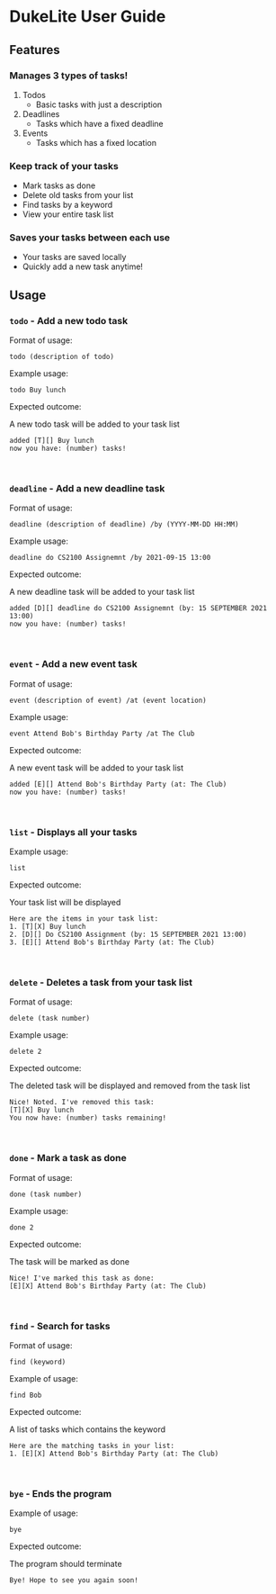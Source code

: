 
# DukeLite User Guide

## Features 

### Manages 3 types of tasks!
 1. Todos
	 - Basic tasks with just a description 
 2. Deadlines
	 - Tasks which have a fixed deadline
 3. Events
	 - Tasks which has a fixed location

### Keep track of your tasks
 - Mark tasks as done
 - Delete old tasks from your list
 - Find tasks by a keyword
 - View your entire task list

### Saves your tasks between each use
 - Your tasks are saved locally
 - Quickly add a new task anytime!

## Usage

### `todo` - Add a new todo task

Format of usage: 

`todo (description of todo)`

Example usage: 

`todo Buy lunch`

Expected outcome:

A new todo task will be added to your task list

```
added [T][] Buy lunch
now you have: (number) tasks! 
```
&nbsp;

### `deadline` - Add a new deadline task

Format of usage: 

`deadline (description of deadline) /by (YYYY-MM-DD HH:MM)`

Example usage: 

`deadline do CS2100 Assignemnt /by 2021-09-15 13:00`

Expected outcome:

A new deadline task will be added to your task list

```
added [D][] deadline do CS2100 Assignemnt (by: 15 SEPTEMBER 2021 13:00)
now you have: (number) tasks! 
```

&nbsp;

### `event` - Add a new event task

Format of usage:

`event (description of event) /at (event location)`

Example usage: 

`event Attend Bob's Birthday Party /at The Club`

Expected outcome:

A new event task will be added to your task list

```
added [E][] Attend Bob's Birthday Party (at: The Club)
now you have: (number) tasks! 
```

&nbsp;


### `list` - Displays all your tasks

Example usage: 

`list`

Expected outcome:

Your task list will be displayed

```
Here are the items in your task list:
1. [T][X] Buy lunch
2. [D][] Do CS2100 Assignment (by: 15 SEPTEMBER 2021 13:00)
3. [E][] Attend Bob's Birthday Party (at: The Club)
```

&nbsp;


### `delete` - Deletes a task from your task list

Format of usage:

`delete (task number)`

Example usage: 

`delete 2`

Expected outcome:

The deleted task will be displayed and removed from the task list

```
Nice! Noted. I've removed this task:
[T][X] Buy lunch
You now have: (number) tasks remaining! 
```

&nbsp;


### `done` - Mark a task as done

Format of usage: 

`done (task number)`

Example usage: 

`done 2`

Expected outcome:

The task will be marked as done

```
Nice! I've marked this task as done:
[E][X] Attend Bob's Birthday Party (at: The Club)
```

&nbsp;


### `find` - Search for tasks
Format of usage: 

`find (keyword)`

Example of usage: 

`find Bob`

Expected outcome:

A list of tasks which contains the keyword

```
Here are the matching tasks in your list:
1. [E][X] Attend Bob's Birthday Party (at: The Club)
```

&nbsp;


### `bye` - Ends the program

Example of usage: 

`bye`

Expected outcome:

The program should terminate 

```
Bye! Hope to see you again soon!
```
